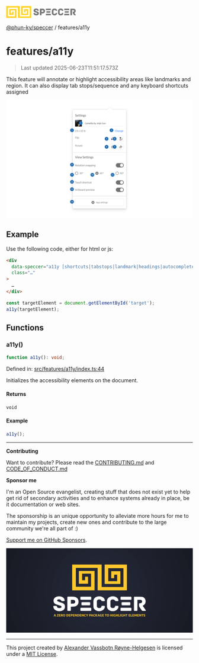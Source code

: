 <div><img alt="SPECCER logo" src="https://raw.githubusercontent.com/phun-ky/speccer/main/public/logo-speccer-horizontal-colored-package.svg?raw=true" style="max-height:32px;"/></div>

[@phun-ky/speccer](../README.md) / features/a11y

# features/a11y

> Last updated 2025-06-23T11:51:17.573Z

This feature will annotate or highlight accessibility areas like landmarks and
region. It can also display tab stops/sequence and any keyboard shortcuts
assigned

![pin](https://github.com/phun-ky/speccer/blob/main/public/speccer-a11y-tabstops-light.png?raw=true)

## Example

Use the following code, either for html or js:

```html
<div
  data-speccer="a11y [shortcuts|tabstops|landmark|headings|autocomplete]"
  class="…"
>
  …
</div>
```

```ts
const targetElement = document.getElementById('target');
a11y(targetElement);
```

## Functions

### a11y()

```ts
function a11y(): void;
```

Defined in:
[src/features/a11y/index.ts:44](https://github.com/phun-ky/speccer/blob/main/src/features/a11y/index.ts#L44)

Initializes the accessibility elements on the document.

#### Returns

`void`

#### Example

```ts
a11y();
```

---

**Contributing**

Want to contribute? Please read the
[CONTRIBUTING.md](https://github.com/phun-ky/speccer/blob/main/CONTRIBUTING.md)
and
[CODE_OF_CONDUCT.md](https://github.com/phun-ky/speccer/blob/main/CODE_OF_CONDUCT.md)

**Sponsor me**

I'm an Open Source evangelist, creating stuff that does not exist yet to help
get rid of secondary activities and to enhance systems already in place, be it
documentation or web sites.

The sponsorship is an unique opportunity to alleviate more hours for me to
maintain my projects, create new ones and contribute to the large community
we're all part of :)

[Support me on GitHub Sponsors](https://github.com/sponsors/phun-ky).

![Speccer banner, with logo and slogan: A zero dependency package to annotate or highlight elements](https://github.com/phun-ky/speccer/blob/main/public/speccer-banner.png?raw=true)

---

This project created by [Alexander Vassbotn Røyne-Helgesen](http://phun-ky.net)
is licensed under a [MIT License](https://choosealicense.com/licenses/mit/).
